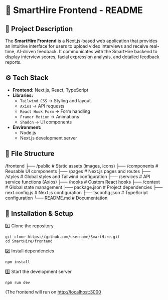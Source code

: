 # 🚀 SmartHire Frontend - README

## 📌 Project Description
The **SmartHire Frontend** is a Next.js-based web application that provides an intuitive interface for users to upload video interviews and receive real-time, AI-driven feedback. It communicates with the SmartHire backend to display interview scores, facial expression analysis, and detailed feedback reports.

## ⚙️ Tech Stack
- **Frontend:** Next.js, React, TypeScript  
- **Libraries:**  
  - `Tailwind CSS` → Styling and layout  
  - `Axios` → API requests  
  - `React Hook Form` → Form handling  
  - `Framer Motion` → Animations  
  - `Shadcn` → UI components  
- **Environment:**  
  - Node.js  
  - Next.js development server  

## 📁 File Structure
/frontend ├── /public # Static assets (images, icons)
├── /components # Reusable UI components
├── /pages # Next.js pages and routes
├── /styles # Global styles and Tailwind configuration
├── /services # API service functions (Axios)
├── /hooks # Custom React hooks
├── /context # Global state management
├── package.json # Project dependencies
├── next.config.js # Next.js configuration
├── tsconfig.json # TypeScript configuration
└── README.md # Documentation

## 🚀 Installation & Setup
1️⃣ Clone the repository  
```
git clone https://github.com/username/SmartHire.git
cd SmartHire/frontend
```
2️⃣ Install dependencies  
```
npm install
```
3️⃣ Start the development server
```
npm run dev
```
(The frontend will run on [http://localhost:3000](http://localhost:3000)
